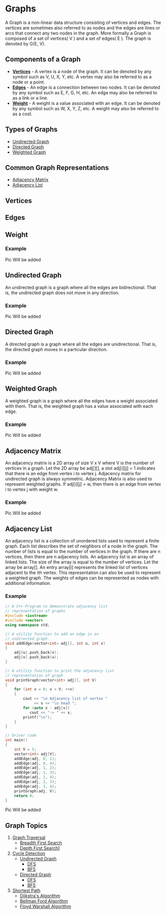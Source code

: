 # Graphs 
A Graph is a non-linear data structure consisting of vertices and edges. The vertices are sometimes also referred to as nodes and the edges are lines or arcs that connect any two nodes in the graph. More formally a Graph is composed of a set of vertices( V ) and a set of edges( E ). The graph is denoted by G(E, V).


## Components of a Graph
- **[Vertices](#verticies)** - A vertex is a node of the graph. It can be denoted by any symbol such as V, U, X, Y, etc. A vertex may also be referred to as a node or a point.
- **[Edges](#edges)** - An edge is a connection between two nodes. It can be denoted by any symbol such as E, F, G, H, etc. An edge may also be referred to as a link or a line.
- **[Weight](#weight)** - A weight is a value associated with an edge. It can be denoted by any symbol such as W, X, Y, Z, etc. A weight may also be referred to as a cost.

## Types of Graphs
- [Undirected Graph](#undirected-graph)
- [Directed Graph](#directed-graph)
- [Weighted Graph](#weighted-graph)

## Common Graph Representations
- [Adjacency Matrix](#adjacency-matrix)
- [Adjacency List](#adjacency-list)


## Vertices
## Edges
## Weight
### Example
Pic Will be added

## Undirected Graph
An undirected graph is a graph where all the edges are bidirectional. That is, the undirected graph does not move in any direction.

### Example
Pic Will be added

## Directed Graph
A directed graph is a graph where all the edges are unidirectional. That is, the directed graph moves in a particular direction.

### Example
Pic Will be added

## Weighted Graph
A weighted graph is a graph where all the edges have a weight associated with them. That is, the weighted graph has a value associated with each edge.

### Example
Pic Will be added


## Adjacency Matrix
An adjacency matrix is a 2D array of size V x V where V is the number of vertices in a graph. Let the 2D array be adj[][], a slot adj[i][j] = 1 indicates that there is an edge from vertex i to vertex j. Adjacency matrix for undirected graph is always symmetric. Adjacency Matrix is also used to represent weighted graphs. If adj[i][j] = w, then there is an edge from vertex i to vertex j with weight w.

### Example
Pic Will be added

## Adjacency List
An adjacency list is a collection of unordered lists used to represent a finite graph. Each list describes the set of neighbors of a node in the graph. The number of lists is equal to the number of vertices in the graph. If there are n vertices, then there are n adjacency lists. An adjacency list is an array of linked lists. The size of the array is equal to the number of vertices. Let the array be array[]. An entry array[i] represents the linked list of vertices adjacent to the ith vertex. This representation can also be used to represent a weighted graph. The weights of edges can be represented as nodes with additional information.

### Example
```cpp
// A C++ Program to demonstrate adjacency list
// representation of graphs
#include <iostream>
#include <vector>
using namespace std;

// A utility function to add an edge in an
// undirected graph.
void addEdge(vector<int> adj[], int u, int v)
{
    adj[u].push_back(v);
    adj[v].push_back(u);
}

// A utility function to print the adjacency list
// representation of graph
void printGraph(vector<int> adj[], int V)
{
    for (int v = 0; v < V; ++v)
    {
        cout << "\n Adjacency list of vertex "
             << v << "\n head ";
        for (auto x : adj[v])
           cout << "-> " << x;
        printf("\n");
    }
}

// Driver code
int main()
{
    int V = 5;
    vector<int> adj[V];
    addEdge(adj, 0, 1);
    addEdge(adj, 0, 4);
    addEdge(adj, 1, 2);
    addEdge(adj, 1, 3);
    addEdge(adj, 1, 4);
    addEdge(adj, 2, 3);
    addEdge(adj, 3, 4);
    printGraph(adj, V);
    return 0;
}
```
Pic Will be added

## Graph Topics
1. [Graph Traversal](Traversal%20Algorithms/readme.md)
    - [Breadth First Search](Traversal%20Algorithms/BreadthFirstSearch/readme.md)
    - [Depth First Search](Traversal%20Algorithms/DepthFirstSearch/readme.md)]
2. [Cycle Detection](Cycle%20Detection/readme.md)
    - [Undirected Graph](Cycle%20Detection/Undirected%20Graph/readme.md)
        - [DFS](Cycle%20Detection/Undirected%20Graph/DFS/readme.md)
        - [BFS](Cycle%20Detection/Undirected%20Graph/BFS/readme.md)
    - [Directed Graph](notadded)
        - [DFS](notadded)
        - [BFS](notadded)
3. [Shortest Path](#shortest-path)
    - [Dijkstra's Algorithm](notadded)
    - [Bellman Ford Algorithm](notadded)
    - [Floyd Warshall Algorithm](notadded)
